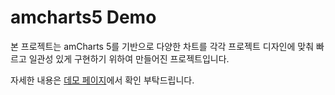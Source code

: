 # amcharts5 Demo

본 프로젝트는 amCharts 5를 기반으로 다양한 차트를 각각 프로젝트 디자인에 맞춰 빠르고 일관성 있게 구현하기 위하여 만들어진 프로젝트입니다. 

자세한 내용은 [데모 페이지](https://chart-demos.vercel.app/)에서 확인 부탁드립니다. 

